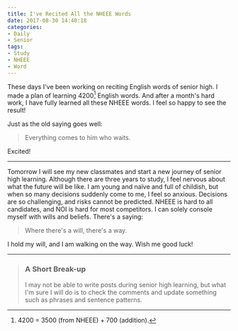 ```yaml
---
title: I've Recited All the NHEEE Words
date: 2017-08-30 14:40:18
categories:
- Daily
- Senior
tags:
- Study
- NHEEE
- Word
---
```


These days I've been working on reciting English words of senior high. I made a plan of learning 4200[^1] English words. And after a month's hard work, I have fully learned all these NHEEE words. I feel so happy to see the result!

Just as the old saying goes well:

> Everything comes to him who waits.

Excited!

------

Tomorrow I will see my new classmates and start a new journey of senior high learning. Although there are three years to study, I feel nervous about what the future will be like. I am young and naïve and full of childish, but when so many decisions suddenly come to me, I feel so anxious. Decisions are so challenging, and risks cannot be predicted. NHEEE is hard to all candidates, and NOI is hard for most competitors. I can solely console myself with wills and beliefs. There's a saying:

> Where there's a will, there's a way.

I hold my will, and I am walking on the way. Wish me good luck!

------

> ### A Short Break-up
>
> I may not be able to write posts during senior high learning, but what I'm sure I will do is to check the comments and update something such as phrases and sentence patterns.



[^1]: 4200 = 3500 (from NHEEE) + 700 (addition).